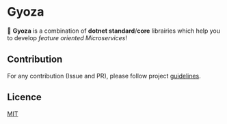 # Gyoza
🥟 **Gyoza** is a combination of **dotnet standard**/**core** librairies which help you to develop *feature oriented Microservices*!

## Contribution
For any contribution (Issue and PR), please follow project [guidelines](CONTRIBUTING.md).

## Licence
[MIT](LICENSE)